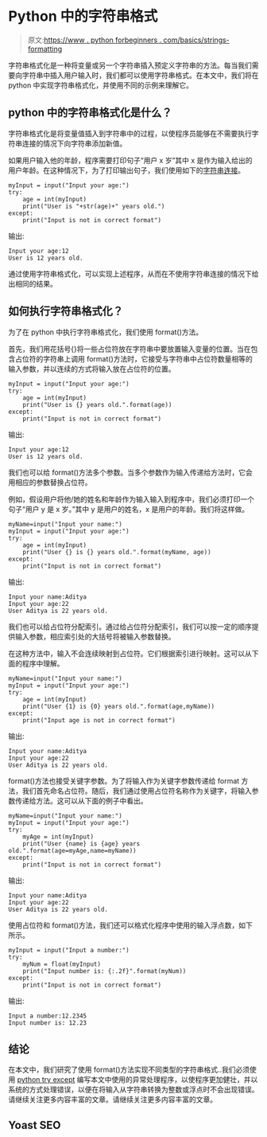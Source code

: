 # Python 中的字符串格式

> 原文:[https://www . python forbeginners . com/basics/strings-formatting](https://www.pythonforbeginners.com/basics/strings-formatting)

字符串格式化是一种将变量或另一个字符串插入预定义字符串的方法。每当我们需要向字符串中插入用户输入时，我们都可以使用字符串格式。在本文中，我们将在 python 中实现字符串格式化，并使用不同的示例来理解它。

## python 中的字符串格式化是什么？

字符串格式化是将变量值插入到字符串中的过程，以使程序员能够在不需要执行字符串连接的情况下向字符串添加新值。

如果用户输入他的年龄，程序需要打印句子“用户 x 岁”其中 x 是作为输入给出的用户年龄。在这种情况下，为了打印输出句子，我们使用如下的[字符串连接](https://www.pythonforbeginners.com/concatenation/string-concatenation-and-formatting-in-python)。

```
myInput = input("Input your age:")
try:
    age = int(myInput)
    print("User is "+str(age)+" years old.")
except:
    print("Input is not in correct format")
```

输出:

```
Input your age:12
User is 12 years old.
```

通过使用字符串格式化，可以实现上述程序，从而在不使用字符串连接的情况下给出相同的结果。

## 如何执行字符串格式化？

为了在 python 中执行字符串格式化，我们使用 format()方法。

首先，我们用花括号{}将一些占位符放在字符串中要放置输入变量的位置。当在包含占位符的字符串上调用 format()方法时，它接受与字符串中占位符数量相等的输入参数，并以连续的方式将输入放在占位符的位置。

```
myInput = input("Input your age:")
try:
    age = int(myInput)
    print("User is {} years old.".format(age))
except:
    print("Input is not in correct format")
```

输出:

```
Input your age:12
User is 12 years old.
```

我们也可以给 format()方法多个参数。当多个参数作为输入传递给方法时，它会用相应的参数替换占位符。

例如，假设用户将他/她的姓名和年龄作为输入输入到程序中，我们必须打印一个句子“用户 y 是 x 岁。”其中 y 是用户的姓名，x 是用户的年龄。我们将这样做。

```
myName=input("Input your name:")
myInput = input("Input your age:")
try:
    age = int(myInput)
    print("User {} is {} years old.".format(myName, age))
except:
    print("Input is not in correct format")
```

输出:

```
Input your name:Aditya
Input your age:22
User Aditya is 22 years old.
```

我们也可以给占位符分配索引。通过给占位符分配索引，我们可以按一定的顺序提供输入参数，相应索引处的大括号将被输入参数替换。

在这种方法中，输入不会连续映射到占位符。它们根据索引进行映射。这可以从下面的程序中理解。

```
myName=input("Input your name:")
myInput = input("Input your age:")
try:
    age = int(myInput)
    print("User {1} is {0} years old.".format(age,myName))
except:
    print("Input age is not in correct format")
```

输出:

```
Input your name:Aditya
Input your age:22
User Aditya is 22 years old.
```

format()方法也接受关键字参数。为了将输入作为关键字参数传递给 format 方法，我们首先命名占位符。随后，我们通过使用占位符名称作为关键字，将输入参数传递给方法。这可以从下面的例子中看出。

```
myName=input("Input your name:")
myInput = input("Input your age:")
try:
    myAge = int(myInput)
    print("User {name} is {age} years old.".format(age=myAge,name=myName))
except:
    print("Input is not in correct format")
```

输出:

```
Input your name:Aditya
Input your age:22
User Aditya is 22 years old.
```

使用占位符和 format()方法，我们还可以格式化程序中使用的输入浮点数，如下所示。

```
myInput = input("Input a number:")
try:
    myNum = float(myInput)
    print("Input number is: {:.2f}".format(myNum))
except:
    print("Input is not in correct format")

```

输出:

```
Input a number:12.2345
Input number is: 12.23
```

## 结论

在本文中，我们研究了使用 format()方法实现不同类型的字符串格式..我们必须使用 [python try except](https://www.pythonforbeginners.com/error-handling/python-try-and-except) 编写本文中使用的异常处理程序，以使程序更加健壮，并以系统的方式处理错误，以便在将输入从字符串转换为整数或浮点时不会出现错误。请继续关注更多内容丰富的文章。请继续关注更多内容丰富的文章。

## Yoast SEO